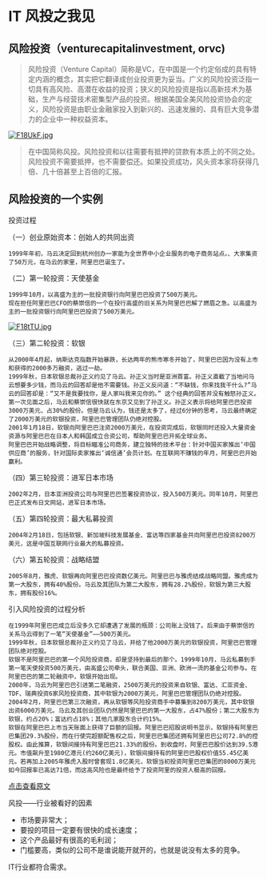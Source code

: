 # IT 风投之我见

## 风险投资（venturecapitalinvestment, orvc)
> 风险投资（Venture Capital）简称是VC，在中国是一个约定俗成的具有特定内涵的概念，其实把它翻译成创业投资更为妥当。广义的风险投资泛指一切具有高风险、高潜在收益的投资；狭义的风险投资是指以高新技术为基础，生产与经营技术密集型产品的投资。根据美国全美风险投资协会的定义，风险投资是由职业金融家投入到新兴的、迅速发展的、具有巨大竞争潜力的企业中一种权益资本。

[![F18UkF.jpg](https://s1.ax1x.com/2018/12/06/F18UkF.jpg)](https://imgchr.com/i/F18UkF)

> 在中国简称风投。风险投资和以往需要有抵押的贷款有本质上的不同之处。风险投资不需要抵押，也不需要偿还。如果投资成功，风头资本家将获得几倍、几十倍甚至上百倍的汇报。




## 风险投资的一个实例

投资过程



（一）创业原始资本：创始人的共同出资

    1999年年初，马云决定回到杭州创办一家能为全世界中小企业服务的电子商务站点。、大家集资了50万元，在马云的家里，阿里巴巴诞生了。



（二）第一轮投资：天使基金

    1999年10月，以高盛为主的一批投资银行向阿里巴巴投资了500万美元。
    现在担任阿里巴巴CFO的蔡崇信的一个在投行高盛的旧关系为阿里巴巴解了燃眉之急。以高盛为主的一批投资银行向阿里巴巴投资了500万美元。

[![F18tTU.jpg](https://s1.ax1x.com/2018/12/06/F18tTU.jpg)](https://imgchr.com/i/F18tTU)

（三）第二轮投资：软银

    从2000年4月起，纳斯达克指数开始暴跌，长达两年的熊市寒冬开始了，阿里巴巴因为没有上市和获得的2000多万融资，逃过一劫。
    1999年秋，日本软银总裁孙正义约见了马云。孙正义当时是亚洲首富。孙正义直截了当地问马云想要多少钱，而马云的回答却是他不需要钱。孙正义反问道：“不缺钱，你来找我干什么?”马云的回答却是：“又不是我要找你，是人家叫我来见你的。” 这个经典的回答并没有触怒孙正义。第一次见面之后，马云和蔡崇信很快就在东京又见到了孙正义。孙正义表示将给阿里巴巴投资3000万美元，占30%的股份。但是马云认为，钱还是太多了，经过6分钟的思考，马云最终确定了2000万美元的软银投资，阿里巴巴管理团队仍绝对控股。
    2001年1月18日，软银向阿里巴巴注资2000万美元，在投资完成后，软银同时还投入大量资金资源与阿里巴巴在日本人和韩国成立合资公司，帮助阿里巴巴开拓全球业务。
    阿里巴巴开始战略调整，将目标瞄准公司商务，建立独特的技术平台：针对中国买家推出‘中国供应商’的服务，针对国际卖家推出‘诚信通’会员计划。在互联网不赚钱的年月，阿里巴巴开始赢利。 



（四）第三轮投资：进军日本市场

    2002年2月，日本亚洲投资公司与阿里巴巴签署投资协议，投入500万美元。同年10月，阿里巴巴正式发布日文网站，进军日本市场。



（五）第四轮投资：最大私募投资

    2004年2月18日，包括软银、新加坡科技发展基金、富达等四家基金共向阿里巴巴投资8200万美元，这是中国互联网行业最大的私募投资。    



（六）第五轮投资：战略结盟

    2005年8月，雅虎、软银再向阿里巴巴投资数亿美元。阿里巴巴与雅虎结成战略同盟。雅虎成为第一大股东，拥有40%股份。马云及其团队为第二大股东，拥有28.2%股份，软银为第三大股东，拥有股份16%。



引入风险投资的过程分析

    在1999年阿里巴巴成立后没多久它却遭遇了发展的瓶颈：公司账上没钱了。后来由于蔡崇信的关系马云得到了一笔“天使基金”——500万美元。
    1999年秋，日本软银总裁孙正义约见了马云，并给了他2000万美元的软银投资，阿里巴巴管理团队绝对控股。
    软银不是阿里巴巴的第一个风险投资商，却是坚持到最后的那个。1999年10月，马云私募到手第一笔天使投资500万美元，由高盛公司牵头，联合美国、亚洲、欧洲一流的基金公司参与。在阿里巴巴的第二轮融资中，软银开始出现。
    2000年，马云为阿里巴巴引进第二笔融资，2500万美元的投资来自软银、富达、汇亚资金、TDF、瑞典投资6家风险投资商，其中软银为2000万美元，阿里巴巴管理团队仍绝对控股。
    2004年2月，阿里巴巴第三次融资，再从软银等风险投资商手中募集到8200万美元，其中软银出资6000万美元。马云及其创业团队仍然是阿里巴巴的第一大股东，占47%股份；第二大股东为软银，约占20%；富达约占18%；其他几家股东合计约15%。
    软银在阿里巴巴上市当天账面上获得了巨额的回报。阿里巴巴招股说明书显示，软银持有阿里巴巴集团29.3%股份，而在行使完超额配售权之后，阿里巴巴集团还拥有阿里巴巴公司72.8%的控股权。由此推算，软银间接持有阿里巴巴21.33%的股份。到收盘时，阿里巴巴股价达到39.5港元。市值飙升至1980亿港元(约260亿美元)，软银间接持有的阿里巴巴股权价值55.45亿美元。若再加上2005年雅虎入股时曾套现1.8亿美元，软银当初投资阿里巴巴集团的8000万美元如今回报率已高达71倍，而这高风险也是最终给予了投资阿里的投资人极高的回报。


[点击查看原文](https://blog.csdn.net/core37/article/details/78842451)

风投——行业被看好的因素
* 市场要非常大； 
* 要投的项目一定要有很快的成长速度； 
* 这个产品最好有很高的毛利润； 
* 门槛要高，类似的公司不是谁说能开就开的，也就是说没有太多的竞争。

IT行业都符合需求。